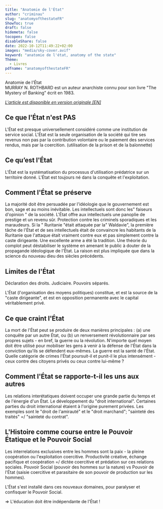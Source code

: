 ```yaml
---
title: "Anatomie de l'État"
author: "criminau"
slug: "anatomyofthestateFR"
ShowToc: true
draft: false
hidemeta: false
tocopen: false
disableShare: false
date: 2022-10-12T11:49:22+02:00
images: "media/sky-cover.avif"
keyword: "anatomie de l'état, anatomy of the state"
Thème:
  - Livres
pdfname: "anatomyofthestateFR"
---
```


Anatomie de l'État  
MURRAY N. ROTHBARD est un auteur anarchiste connu pour son livre "The Mystery of Banking" écrit en 1983.
<!--more-->

*[L'article est disponible en version originale [EN]](https://criminau.xyz/anatomyofthestateEN.txt)*

## Ce que l'État n'est PAS

L'État est presque universellement considéré comme une institution de service social.
L'État est la seule organisation de la société qui tire ses revenus non pas par la contribution volontaire ou le paiement des services rendus, mais par la coercition.
(utilisation de la prison et de la baïonnette)

## Ce qu’est l'État

L'État est la systématisation du processus d'utilisation prédatrice sur un territoire donné.
L'État est toujours né dans la conquête et l'exploitation.

## Comment l'État se préserve

La majorité doit être persuadée par l'idéologie que le gouvernement est bon, sage et au moins inévitable.
Les intellectuels sont donc les" faiseurs d'opinion " de la société.
L'État offre aux intellectuels une panoplie de prestige et un revenu sûr.
Protection contre les criminels sporadiques et les maraudeurs.
Si la " Ruritanie "était attaquée par la" Waldavie", la première tâche de l'État et de ses intellectuels était de convaincre les habitants de la Ruritanie que l'attaque était vraiment contre eux et pas simplement contre la caste dirigeante.
Une excellente arme a été la tradition.
Une théorie du complot peut déstabiliser le système en amenant le public à douter de la propagande idéologique de l'État.
La raison est plus impliquée que dans la science du nouveau dieu des siècles précédents.

## Limites de l'État

Déclaration des droits.
Judiciaire.
Pouvoirs séparés.

L'État (l'organisation des moyens politiques) constitue, et est la source de la "caste dirigeante", et est en opposition permanente avec le capital véritablement privé.

## Ce que craint l'État

La mort de l'État peut se produire de deux manières principales :
(a) une conquête par un autre État, ou (b) un renversement révolutionnaire par ses propres sujets - en bref, la guerre ou la révolution.
N'importe quel moyen doit être utilisé pour mobiliser les gens à venir à la défense de l'État dans la conviction qu'ils se défendent eux-mêmes.
La guerre est la santé de l'État.
Quelle catégorie de crimes l'État poursuit-il et punit-il le plus intensément - ceux contre des citoyens privés ou ceux contre lui-même ?

## Comment l'État se rapporte-t-il les uns aux autres

Les relations interétatiques doivent occuper une grande partie du temps et de l'énergie d'un État.
Le développement du "droit international".
Certaines parties du droit international étaient à l'origine purement privées. Les exemples sont le "droit de l'amirauté" et le "droit marchand"; "sainteté des traités" =/ "sainteté du contrat".

## L'Histoire comme course entre le Pouvoir Étatique et le Pouvoir Social

Les interrelations exclusives entre les hommes sont la paix - la pleine coopération ou l'exploitation coercitive.
Productivité créative, échange pacifique et coopération =/ dictée coercitive et prédation sur ces relations sociales.
Pouvoir Social (pouvoir des hommes sur la nature) vs Pouvoir de l'État (saisie coercitive et parasitaire de son pouvoir de production sur les hommes).

L'État s'est installé dans ces nouveaux domaines, pour paralyser et confisquer le Pouvoir Social.

=> L'éducation doit être indépendante de l'État !
